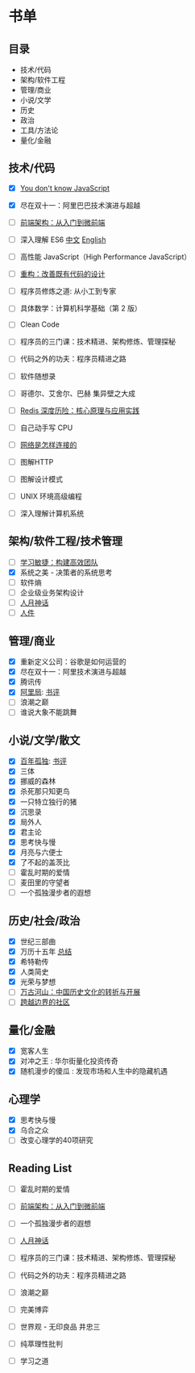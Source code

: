 # 书单

## 目录

- 技术/代码
- 架构/软件工程
- 管理/商业
- 小说/文学
- 历史
- 政治
- 工具/方法论
- 量化/金融

## 技术/代码

- [x] [You don't know JavaScript](https://github.com/getify/You-Dont-Know-JS)
- [x] 尽在双十一：阿里巴巴技术演进与超越
- [ ] [前端架构：从入门到微前端](https://book.douban.com/subject/33477112/)
- [ ] 深入理解 ES6 [中文](https://github.com/OshotOkill/understandinges6-simplified-chinese) [English](https://leanpub.com/understandinges6/read)
- [ ] 高性能 JavaScript（High Performance JavaScript）

- [ ] [重构：改善既有代码的设计](https://book.douban.com/subject/30468597/)
- [ ] 程序员修炼之道: 从小工到专家
- [ ] 具体数学：计算机科学基础（第 2 版）
- [ ] Clean Code
- [ ] 程序员的三门课：技术精进、架构修炼、管理探秘
- [ ] 代码之外的功夫：程序员精进之路
- [ ] 软件随想录
- [ ] 哥德尔、艾舍尔、巴赫 集异壁之大成

- [ ] [Redis 深度历险：核心原理与应用实践](https://book.douban.com/subject/30386804/)
- [ ] 自己动手写 CPU
- [ ] [网络是怎样连接的](https://book.douban.com/subject/26941639/)
- [ ] 图解HTTP
- [ ] 图解设计模式
- [ ] UNIX 环境高级编程
- [ ] 深入理解计算机系统

## 架构/软件工程/技术管理

- [ ] [学习敏捷：构建高效团队](https://book.douban.com/subject/26979886/)
- [x] 系统之美 - 决策者的系统思考
- [ ] 软件熵
- [ ] 企业级业务架构设计
- [ ] [人月神话](https://book.douban.com/subject/2230248/)
- [ ] [人件](https://book.douban.com/subject/25956450/)

## 管理/商业

- [x] 重新定义公司：谷歌是如何运营的
- [x] 尽在双十一：阿里技术演进与超越
- [x] 腾讯传
- [x] [阿里局](https://book.douban.com/subject/30347705/): [书评](./book/阿里局.md)
- [ ] 浪潮之巅
- [ ] 谁说大象不能跳舞

## 小说/文学/散文

- [x] [百年孤独](https://book.douban.com/subject/6082808/): [书评](./book/Cienañosdesoledad.md)
- [x] 三体
- [x] 挪威的森林
- [x] 杀死那只知更鸟
- [x] 一只特立独行的猪
- [x] 沉思录
- [x] 局外人
- [x] 君主论
- [x] 思考快与慢
- [x] 月亮与六便士
- [x] 了不起的盖茨比
- [ ] 霍乱时期的爱情
- [ ] 麦田里的守望者
- [ ] 一个孤独漫步者的遐想

## 历史/社会/政治

- [x] 世纪三部曲
- [x] 万历十五年 [总结](./MingQing.md)
- [x] 希特勒传
- [x] 人类简史
- [x] 光荣与梦想
- [ ] [万古河山：中国历史文化的转折与开展](https://book.douban.com/subject/27591495/)
- [ ] [跨越边界的社区](https://m.douban.com/book/subject/1051928/)

## 量化/金融

- [x] 宽客人生
- [x] 对冲之王 : 华尔街量化投资传奇
- [x] 随机漫步的傻瓜 : 发现市场和人生中的隐藏机遇

## 心理学

- [x] 思考快与慢
- [x] 乌合之众
- [ ] 改变心理学的40项研究

## Reading List　

- [ ] 霍乱时期的爱情
- [ ] [前端架构：从入门到微前端](https://book.douban.com/subject/33477112/)
- [ ] 一个孤独漫步者的遐想
- [ ] [人月神话](https://book.douban.com/subject/2230248/)

- [ ] 程序员的三门课：技术精进、架构修炼、管理探秘
- [ ] 代码之外的功夫：程序员精进之路
- [ ] 浪潮之巅
- [ ] 完美博弈
- [ ] 世界观 - 无印良品 井忠三
- [ ] 纯萃理性批判
- [ ] 学习之道

